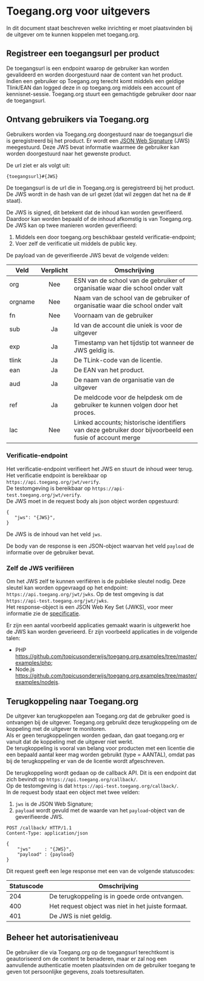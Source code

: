 # Toegang.org voor uitgevers
In dit document staat beschreven welke inrichting er moet plaatsvinden bij de uitgever om te kunnen koppelen met
toegang.org.

## Registreer een toegangsurl per product
De toegangsurl is een endpoint waarop de gebruiker kan worden gevalideerd en worden doorgestuurd naar de content van het product. 
Indien een gebruiker op Toegang.org terecht komt middels een geldige Tlink/EAN dan logged deze in op toegang.org middels een account of kennisnet-sessie.
Toegang.org stuurt een gemachtigde gebruiker door naar de toegangsurl.


## Ontvang gebruikers via Toegang.org
Gebruikers worden via Toegang.org doorgestuurd naar de toegangsurl die is geregistreerd bij het product. 
Er wordt een [JSON Web Signature](https://tools.ietf.org/html/rfc7515) (JWS) meegestuurd. 
Deze JWS bevat informatie waarmee de gebruiker kan worden doorgestuurd naar het gewenste product.

De url ziet er als volgt uit:
 ```
 {toegangsurl}#{JWS}
 ```
De toegangsurl is de url die in Toegang.org is geregistreerd bij het product. De JWS wordt in de hash van de url gezet 
(dat wil zeggen dat het na de # staat).

De JWS is signed, dit betekent dat de inhoud kan worden geverifieerd. Daardoor kan worden bepaald of de inhoud afkomstig is van Toegang.org.
De JWS kan op twee manieren worden geverifieerd:
1. Middels een door toegang.org beschikbaar gesteld verificatie-endpoint;
2. Voer zelf de verificatie uit middels de public key.

De payload van de geverifieerde JWS bevat de volgende velden:

Veld    | Verplicht | Omschrijving
---     | :---:     | ---
org     | Nee       | ESN van de school van de gebruiker of organisatie waar die school onder valt
orgname | Nee       | Naam van de school van de gebruiker of organisatie waar die school onder valt
fn      | Nee       | Voornaam van de gebruiker
sub     | Ja        | Id van de account die uniek is voor de uitgever
exp     | Ja        | Timestamp van het tijdstip tot wanneer de JWS geldig is.
tlink   | Ja        | De TLink-code van de licentie.
ean     | Ja        | De EAN van het product.
aud     | Ja        | De naam van de organisatie van de uitgever
ref     | Ja        | De meldcode voor de helpdesk om de gebruiker te kunnen volgen door het proces.
lac     | Nee       | Linked accounts; historische identifiers van deze gebruiker door bijvoorbeeld een fusie of account merge


### Verificatie-endpoint
Het verificatie-endpoint verifieert het JWS en stuurt de inhoud weer terug. Het verificatie endpoint is bereikbaar op `https://api.toegang.org/jwt/verify`.  
De testomgeving is bereikbaar op `https://api-test.toegang.org/jwt/verify`.  
De JWS moet in de request body als json object worden opgestuurd:
```
{
   "jws": "{JWS}",
}
```
De JWS is de inhoud van het veld `jws`.  

De body van de response is een JSON-object waarvan het veld `payload` de informatie over de gebruiker bevat.

### Zelf de JWS verifiëren
Om het JWS zelf te kunnen verifiëren is de publieke sleutel nodig. 
Deze sleutel kan worden opgevraagd op het endpoint: `https://api.toegang.org/jwt/jwks`. 
Op de test omgeving is dat `https://api-test.toegang.org/jwt/jwks`.  
Het response-object is een JSON Web Key Set (JWKS), voor meer informatie zie de [specificatie](https://tools.ietf.org/html/rfc7517#page-25).

Er zijn een aantal voorbeeld applicaties gemaakt waarin is uitgewerkt hoe de JWS kan worden geverieerd. 
Er zijn voorbeeld applicaties in de volgende talen:
- PHP  
https://github.com/topicusonderwijs/toegang.org.examples/tree/master/examples/php;
- Node.js  
https://github.com/topicusonderwijs/toegang.org.examples/tree/master/examples/nodejs. 

## Terugkoppeling naar Toegang.org
De uitgever kan terugkoppelen aan Toegang.org dat de gebruiker goed is ontvangen bij de uitgever. 
Toegang.org gebruikt deze terugkoppeling om de koppeling met de uitgever te monitoren.  
Als er geen terugkoppelingen worden gedaan, dan gaat toegang.org er vanuit dat de koppeling met de uitgever niet werkt.  
De terugkoppeling is vooral van belang voor producten met een licentie die een bepaald aantal keer mag worden gebruikt (type = AANTAL),
omdat pas bij de terugkoppeling er van de de licentie wordt afgeschreven.

De terugkoppeling wordt gedaan op de callback API. Dit is een endpoint dat zich bevindt op `https://api.toegang.org/callback/`.  
Op de testomgeving is dat `https://api-test.toegang.org/callback/`.  
In de request body staat een object met twee velden:
 1. `jws` is de JSON Web Signature;
 2. `payload` wordt gevuld met de waarde van het `payload`-object van de geverifieerde JWS.

```http request
POST /callback/ HTTP/1.1
Content-Type: application/json

{
    "jws"     : "{JWS}",
    "payload" : {payload}
}
```
Dit request geeft een lege response met een van de volgende statuscodes:

Statuscode | Omschrijving
---        | ---
204        | De terugkoppeling is in goede orde ontvangen.
400        | Het request object was niet in het juiste formaat.
401        | De JWS is niet geldig.

## Beheer het autorisatieniveau
De gebruiker die via Toegang.org op de toegangsurl terechtkomt is geautoriseerd om de content te benaderen, 
maar er zal nog een aanvullende authenticatie moeten plaatsvinden om de gebruiker toegang te geven tot persoonlijke gegevens,
zoals toetsresultaten.
